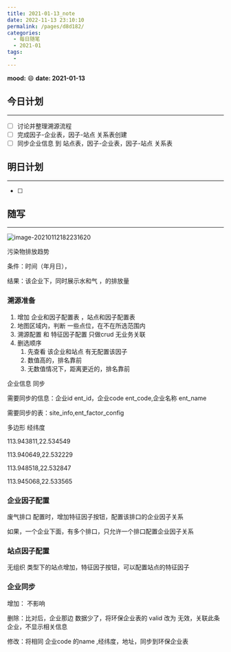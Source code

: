 ```yaml
---
title: 2021-01-13_note
date: 2022-11-13 23:10:10
permalink: /pages/d8d182/
categories:
  - 每日随笔
  - 2021-01
tags:
  - 
---
```

**mood:** :smile:  																		**date: 2021-01-13**  
## 今日计划  
------
- [ ]  讨论并整理溯源流程
- [ ]  完成因子-企业表，因子-站点 关系表创建
- [ ]  同步企业信息 到 站点表，因子-企业表，因子-站点 关系表
## 明日计划  
------
- [ ]  
## 随写 
------

![image-20210112182231620](D:\project\vscode\gitlab\blog\myBlog\docs\每日随笔\2021-01-13_note.assets\image-20210112182231620.png)

污染物排放趋势

条件：时间（年月日），

结果：该企业下，同时展示水和气 ，的排放量





### 溯源准备

1. 增加 企业和因子配置表 ，站点和因子配置表
2. 地图区域内，判断 一些点位，在不在所选范围内
3. 溯源配置 和 特征因子配置 只做crud 无业务关联
4. 删选顺序
   1. 先查看 该企业和站点 有无配置该因子
   2. 数值高的，排名靠前
   3. 无数值情况下，距离更近的，排名靠前



企业信息 同步

需要同步的信息：企业id ent_id，企业code ent_code,企业名称 ent_name

需要同步的表：site_info,ent_factor_config







多边形 经纬度

113.943811,22.534549

113.940649,22.532229

113.948518,22.532847



113.945068,22.533565



### 企业因子配置

废气排口 配置时，增加特征因子按钮，配置该排口的企业因子关系

如果，一个企业下面，有多个排口，只允许一个排口配置企业因子关系

### 站点因子配置

无组织 类型下的站点增加，特征因子按钮，可以配置站点的特征因子





### 企业同步

增加： 不影响

删除：比对后，企业那边 数据少了，将环保企业表的 valid 改为 无效，关联此条企业，不显示相关信息

修改：将相同 企业code 的name ,经纬度，地址，同步到环保企业表
